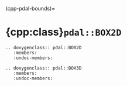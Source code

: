 (cpp-pdal-bounds)=

# {cpp:class}`pdal::BOX2D`

```{eval-rst}
.. doxygenclass:: pdal::BOX2D
   :members:
   :undoc-members:
```

```{eval-rst}
.. doxygenclass:: pdal::BOX3D
   :members:
   :undoc-members:
```
